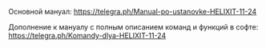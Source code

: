 Основной мануал:
https://telegra.ph/Manual-po-ustanovke-HELIXIT-11-24

Дополнение к мануалу с полным описанием команд и функций в софте:
https://telegra.ph/Komandy-dlya-HELIXIT-11-24
